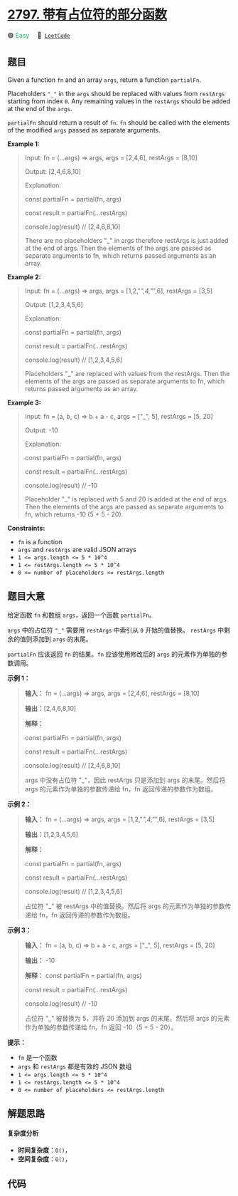# [2797. 带有占位符的部分函数](https://leetcode.com/problems/partial-function-with-placeholders)

🟢 <font color=#15bd66>Easy</font>&emsp; 🔗&ensp;[`LeetCode`](https://leetcode.com/problems/partial-function-with-placeholders)

## 题目

Given a function `fn` and an array `args`, return a function `partialFn`.

Placeholders `"_"` in the `args` should be replaced with values from
`restArgs` starting from index `0`. Any remaining values in the `restArgs`
should be added at the end of the `args`.

`partialFn` should return a result of `fn`. `fn` should be called with the
elements of the modified `args` passed as separate arguments.



**Example 1:**

> Input: fn = (...args) => args, args = [2,4,6], restArgs = [8,10]
> 
> Output: [2,4,6,8,10]
> 
> Explanation: 
> 
> const partialFn = partial(fn, args)
> 
> const result = partialFn(...restArgs) 
> 
> console.log(result) // [2,4,6,8,10]
> 
> 
> 
> There are no placeholders "_" in args therefore restArgs is just added at the end of args. Then the elements of the args are passed as separate arguments to fn, which returns passed arguments as an array.

**Example 2:**

> Input: fn = (...args) => args, args = [1,2,"_",4,"_",6], restArgs = [3,5]
> 
> Output: [1,2,3,4,5,6]
> 
> Explanation: 
> 
> const partialFn = partial(fn, args) 
> 
> const result = partialFn(...restArgs) 
> 
> console.log(result) // [1,2,3,4,5,6] 
> 
> 
> 
> Placeholders "_" are replaced with values from the restArgs. Then the elements of the args are passed as separate arguments to fn, which returns passed arguments as an array.

**Example 3:**

> Input: fn = (a, b, c) => b + a - c, args = ["_", 5], restArgs = [5, 20]
> 
> Output: -10
> 
> Explanation: 
> 
> const partialFn = partial(fn, args)
> 
> const result = partialFn(...restArgs)
> 
> console.log(result) // -10
> 
> 
> 
> Placeholder "_" is replaced with 5 and 20 is added at the end of args. Then the elements of the args are passed as separate arguments to fn, which returns -10 (5 + 5 - 20).

**Constraints:**

  * `fn` is a function
  * `args` and `restArgs` are valid JSON arrays
  * `1 <= args.length <= 5 * 10^4`
  * `1 <= restArgs.length <= 5 * 10^4`
  * `0 <= number of placeholders <= restArgs.length`


## 题目大意

给定函数 `fn` 和数组 `args`，返回一个函数 `partialFn`。

`args` 中的占位符 `"_"` 需要用 `restArgs` 中索引从 `0` 开始的值替换。 `restArgs` 中剩余的值则添加到 `args`
的末尾。

`partialFn` 应该返回 `fn` 的结果。`fn` 应该使用修改后的 `args` 的元素作为单独的参数调用。



**示例 1：**

> 
> 
> 
> 
> 
> **输入：** fn = (...args) => args, args = [2,4,6], restArgs = [8,10]
> 
> **输出：**[2,4,6,8,10]
> 
> **解释：**
> 
> const partialFn = partial(fn, args)
> 
> const result = partialFn(...restArgs) 
> 
> console.log(result) // [2,4,6,8,10]
> 
> 
> 
> args 中没有占位符 "_"，因此 restArgs 只是添加到 args 的末尾。然后将 args 的元素作为单独的参数传递给 fn，fn 返回传递的参数作为数组。
> 
> 

**示例 2：**

> 
> 
> 
> 
> 
> **输入：** fn = (...args) => args, args = [1,2,"_",4,"_",6], restArgs = [3,5]
> 
> **输出：**[1,2,3,4,5,6]
> 
> **解释：**
> 
> const partialFn = partial(fn, args) 
> 
> const result = partialFn(...restArgs) 
> 
> console.log(result) // [1,2,3,4,5,6] 
> 
> 
> 
> 占位符 "_" 被 restArgs 中的值替换。然后将 args 的元素作为单独的参数传递给 fn，fn 返回传递的参数作为数组。
> 
> 

**示例 3：**

> 
> 
> 
> 
> 
> **输入：** fn = (a, b, c) => b + a - c, args = ["_", 5], restArgs = [5, 20]
> 
> **输出：** -10
> 
> **解释：** const partialFn = partial(fn, args)
> 
> const result = partialFn(...restArgs)
> 
> console.log(result) // -10
> 
> 
> 
> 占位符 "_" 被替换为 5，并将 20 添加到 args 的末尾。然后将 args 的元素作为单独的参数传递给 fn，fn 返回 -10（5 + 5 - 20）。
> 
> 



**提示：**

  * `fn` 是一个函数
  * `args` 和 `restArgs` 都是有效的 JSON 数组
  * `1 <= args.length <= 5 * 10^4`
  * `1 <= restArgs.length <= 5 * 10^4`
  * `0 <= number of placeholders <= restArgs.length`


## 解题思路

#### 复杂度分析

- **时间复杂度**：`O()`，
- **空间复杂度**：`O()`，

## 代码

```javascript

```